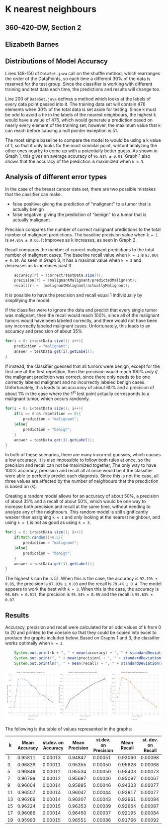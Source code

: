 # K nearest neighbours
## 360-420-DW, Section 2
## Elizabeth Barnes

## Distributions of Model Accuracy

Lines 148-150 of `DataSet.java` call on the shuffle method, 
which rearranges the order of the DataPoints, 
so each time a different 30% of the data is reserved for the test group. 
Since the classifier is working with different training and test data each time, 
the predictions and results will change too.	


Line 200 of `DataSet.java` defines a method which looks at the labels of every data point passed into it.
The training data set will contain 476 elements when 30% of the total data is set aside for testing.
Since k must be odd to avoid a tie in the labels of the nearest neighbours, the highest k would have a value of 475, 
which would generate a prediction based on nearly every element of the training set; 
however, the maximum value that k can reach before causing a null pointer exception is 51.

The most simple baseline to compare the model to would be using a k value of 1, so that it only looks for the most simmilar point, 
wihtout analyzing the other ones nearby to come up with a potentially better guess.
As shown in Graph 1, this gives an average accuracy of `95.81% ± 0.01`.
Graph 1 also shows that the accuracy of the prediction is maximized when `k = 3`.

## Analysis of different error types

In the case of the breast cancer data set, there are two possible mistakes that the cassifier can make.
<ul>
	<li>false positive: giving the prediction of "malignant" to a tumor that is actually benign </li>
	<li>false negative: giving the prediction of "benign" to a tumor that is actually malignant </li>
</ul>


Precision compares the number of correct malignant predictions to the total number of malignant predictions.
The baseline precision value when `k = 1` is `94.85% ± 0.05`. 
It improves as k increases, as seen in Graph 2.

Recall compares the number of correct malignant predictions to the total number of malignant cases.
The baseline recall value when `k = 1` is `93.06% ± 0.10`.
As seen in Graph 3, it has a maximal value when `k = 3` and decreases as k increases past 3.

```java
	accuracy[r] = (correct/testData.size());
	precision[r] = (malignantMalignant/predictedMalignant);
	recall[r] =  (malignantMalignant/actuallyMalignant);
```

It is possible to have the precision and recall equal 1 individually by simplifying the model.

If the classifier were to ignore the data and predict that every single tumor was malignant, 
then the recall would reach 100%, since all of the malignant tumors would have been labeled correctly, 
and there would not have been any incorrectly labeled malignant cases.
Unfortunately, this leads to an accuracy and precision of about 35%

```java
for(i = 0; i<testData.size(); i++){
	prediction = "malignant";
	answer = testData.get(i).getLabel();
}
```
If instead, the classifier guessed that all tumors were benign, except for the first one of the first repetition, 
then the precision would reach 100% _only if_ the malignant prediction was correct, since there only needs to be 
one correctly labeled malignant and no incorrectly labeled benign cases.
Unfortunately, this leads to an accuracy of about 60% and a precision of about 1% 
in the case where the 1<sup>st</sup> test point actually corresponds to a malignant tumor, 
which occurs randomly.

```java
for(i = 0; i<testData.size(); i++){
	if(i == 0 && repetition == 0){	
		prediction = "malignant";
	}else{
		prediction = "benign";
	}
	answer = testData.get(i).getLabel();
}
```
In both of these scenarios, there are many incorrect guesses, which causes a low accuracy. 
It is also impossible to follow both rules at once, so the precision and recall can not be maximized together,
The only way to have 100% accuracy, precision and recall all at once 
would be if the classifier were able to perfectly predict each diagnosis. 
Since this is not the case, all three values are affected by the number of neighbours that the precdiction is based on (k).

Creating a random model allows for an accuracy of about 50%, a precision of about 35% and a recall of about 50%, 
which would be one way to increase both precision and recall at the same time, 
without needing to analyze any of the neighbours. This random model is still significantly weaker than 
assigning `k = 1` and only looking at the nearest neighbour, and using `k = 1` is not as good as using `k = 3`.

```java
for(i = 0; i<testData.size(); i++){
	if(Math.random()>0.5){
		prediction = "malignant";
	}else{
		prediction = "benign";
	}
	answer = testData.get(i).getLabel();
}
```

The highest k can be is 51. When this is the case, the accuracy is `92.19% ± 0.05`, 
the precision is `97.83% ± 0.03` and the recall is `79.4% ± 0.4`. 
The model appears to work the best with `k = 3`. 
When this is the case, the accuracy is `96.84% ± 0.011`, 
the precision is `95.34% ± 0.05` and the recall is `95.63% ± 0.07`.

## Results

Accuracy, precision and recall were calculated for all odd values of k from 0 to 20 
and printed to the console so that they could be copied into excel to produce the graphs included below.
Based on Graphs 1 and 3, the classifier works optimally when `k = 3`.

```java	
	System.out.print(k + ", " + mean(accuracy) + ", " + standardDeviation(accuracy));
	System.out.print(", " + mean(precision) + ", " + standardDeviation(precision));
	System.out.println(", " + mean(recall) + ", " + standardDeviation(recall));
```
<img src="G1_accuracy.png" width = "33%"><img src="G2_precision.png" width = "33%"><img src="G3_recall.png" width = "33%">

The following is the table of values represented in the graphs:

|k|Mean Accuracy|st.dev. on Accuracy|Mean Precision|st.dev. on Precision|Mean Recall|st. dev. on Recall|
|---|---|---|---|---|---|---|
|1|0.95811|0.00013|0.94847|0.00051|0.93060|0.00098|
|3|0.96839|0.00011|0.95355|0.00050|0.95628|0.00068|
|5|0.96846|0.00012|0.95534|0.00050|0.95403|0.00073|
|7|0.96799|0.00012|0.95697|0.00046|0.95097|0.00067|
|9|0.96604|0.00014|0.95895|0.00046|0.94303|0.00077|
|11|0.96507|0.00014|0.96047|0.00044|0.93817|0.00077|
|13|0.96269|0.00014|0.96207|0.00043|0.92961|0.00084|
|15|0.96224|0.00015|0.96353|0.00039|0.92664|0.00087|
|17|0.96086|0.00014|0.96450|0.00037|0.92195|0.00084|
|19|0.95993|0.00015|0.96551|0.00036|0.91766|0.00092|


